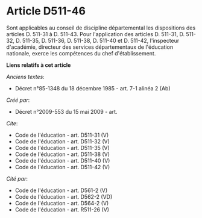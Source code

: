 # Article D511-46

Sont applicables au conseil de discipline départemental les dispositions des articles D. 511-31 à D. 511-43. Pour
l'application des articles D. 511-31, D. 511-32, D. 511-35, D. 511-36, D. 511-38, D. 511-40 et D. 511-42, l'inspecteur
d'académie, directeur des services départementaux de l'éducation nationale, exerce les compétences du chef d'établissement.

**Liens relatifs à cet article**

_Anciens textes_:

  - Décret n°85-1348 du 18 décembre 1985 - art. 7-1 alinéa 2 (Ab)

_Créé par_:

  - Décret n°2009-553 du 15 mai 2009 - art.

_Cite_:

  - Code de l'éducation - art. D511-31 (V)
  - Code de l'éducation - art. D511-32 (V)
  - Code de l'éducation - art. D511-35 (V)
  - Code de l'éducation - art. D511-38 (V)
  - Code de l'éducation - art. D511-40 (V)
  - Code de l'éducation - art. D511-42 (V)

_Cité par_:

  - Code de l'éducation - art. D561-2 (V)
  - Code de l'éducation - art. D562-2 (VD)
  - Code de l'éducation - art. D564-2 (V)
  - Code de l'éducation - art. R511-26 (V)
